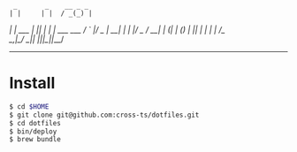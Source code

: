      _       _    __ _ _
    | |     | |  / _(_) |
  __| | ___ | |_| |_ _| | ___  ___
 / _` |/ _ \| __|  _| | |/ _ \/ __|
| (_| | (_) | |_| | | | |  __/\__ \
 \__,_|\___/ \__|_| |_|_|\___||___/

---

# Install

```bash
$ cd $HOME
$ git clone git@github.com:cross-ts/dotfiles.git
$ cd dotfiles
$ bin/deploy
$ brew bundle
```

